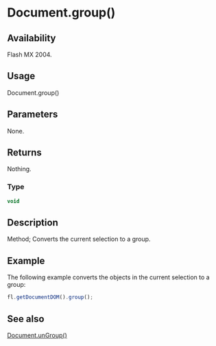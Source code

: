 # Document.group()

## Availability

Flash MX 2004.

## Usage

Document.group()

## Parameters

None.

## Returns

Nothing.

### Type

```typescript
void
```

## Description

Method; Converts the current selection to a group.

## Example

The following example converts the objects in the current selection to a group:

```javascript
fl.getDocumentDOM().group();
```

## See also

[Document.unGroup()](../Document_object/Document6104.md)
